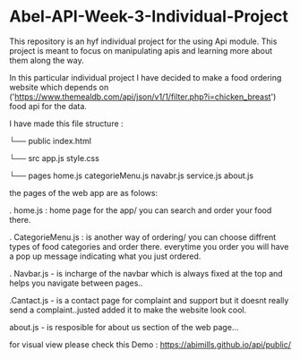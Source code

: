 # Abel-API-Week-3-Individual-Project



This repository is an hyf individual project for the using Api module.
This project is meant to focus on manipulating apis and learning
 more about them along the way.

In this particular individual project I have decided to make a food ordering website which depends on 
('https://www.themealdb.com/api/json/v1/1/filter.php?i=chicken_breast') food api for the data.

I have made this file structure :


└── public
index.html

└── src
app.js
style.css

└── pages
home.js
categorieMenu.js
navabr.js
service.js
about.js

the pages of the web app are as folows:

. home.js :  home page for the app/ you can search and order your food there.

. CategorieMenu.js : is another way of ordering/ you can choose diffrent types of food categories and 
order there. everytime you order you will have a pop up message indicating what you just ordered.

. Navbar.js - is incharge of the navbar which is always fixed at the top and helps you navigate between pages..

.Cantact.js - is a contact page for complaint and support but it doesnt really send a complaint..justed added it to make the website look cool.

about.js - is resposible for about us section of the web page...

for visual view please check this 
Demo : https://abimills.github.io/api/public/
